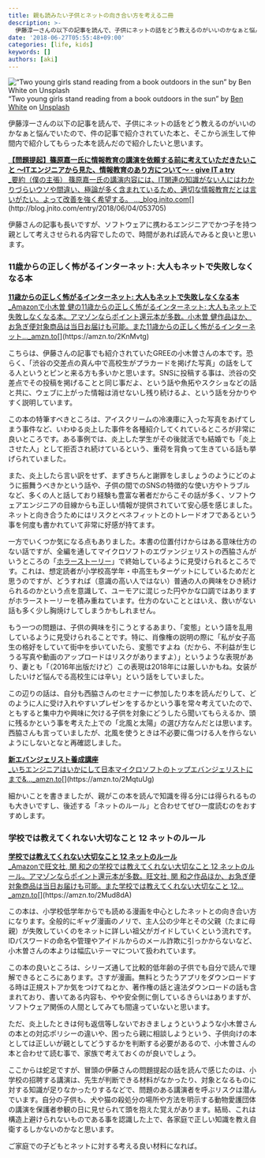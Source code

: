 ```yaml
---
title: 親も読みたい子供とネットの向き合い方を考える二冊
description: >-
  伊藤淳一さんの以下の記事を読んで、子供にネットの話をどう教えるのがいいのかなぁと悩んでいたので、件の記事で紹介されていた本と、そこから派生して仲間内で紹介してもらった本を読んだので紹介したいと思います。
date: '2018-06-27T05:55:48+09:00'
categories: [life, kids]
keywords: []
authors: [aki]
---
```


![“Two young girls stand reading from a book outdoors in the sun” by [Ben White](https://unsplash.com/@benwhitephotography?utm_source=medium&utm_medium=referral) on [Unsplash](https://unsplash.com?utm_source=medium&utm_medium=referral)](/img/0__ejTjhrTvclboS__B1.jpg)
“Two young girls stand reading from a book outdoors in the sun” by [Ben White](https://unsplash.com/@benwhitephotography?utm_source=medium&utm_medium=referral) on [Unsplash](https://unsplash.com?utm_source=medium&utm_medium=referral)

伊藤淳一さんの以下の記事を読んで、子供にネットの話をどう教えるのがいいのかなぁと悩んでいたので、件の記事で紹介されていた本と、そこから派生して仲間内で紹介してもらった本を読んだので紹介したいと思います。

[**【問題提起】篠原嘉一氏に情報教育の講演を依頼する前に考えていただきたいこと ～ITエンジニアから見た、情報教育のあり方について～ - give IT a try**  
_要約（僕の主張） 篠原嘉一氏の講演内容には、IT関連の知識がない人にはわかりづらいウソや間違い、極論が多く含まれているため、適切な情報教育だとは言いがたい。よって改善を強く希望する。 ..._blog.jnito.com](http://blog.jnito.com/entry/2018/06/04/053705 "http://blog.jnito.com/entry/2018/06/04/053705")[](http://blog.jnito.com/entry/2018/06/04/053705)

伊藤さんの記事も長いですが、ソフトウェアに携わるエンジニアでかつ子を持つ親として考えさせられる内容でしたので、時間があれば読んでみると良いと思います。

### 11歳からの正しく怖がるインターネット: 大人もネットで失敗しなくなる本

[**11歳からの正しく怖がるインターネット: 大人もネットで失敗しなくなる本**  
_Amazonで小木曽 健の11歳からの正しく怖がるインターネット: 大人もネットで失敗しなくなる本。アマゾンならポイント還元本が多数。小木曽 健作品ほか、お急ぎ便対象商品は当日お届けも可能。また11歳からの正しく怖がるインターネット…_amzn.to](https://amzn.to/2KnMvtg "https://amzn.to/2KnMvtg")[](https://amzn.to/2KnMvtg)

こちらは、伊藤さんの記事でも紹介されていたGREEの小木曽さんの本です。恐らく、「渋谷の交差点の真ん中で高校生がプラカードを掲げた写真」の話をしてる人というとピンと来る方も多いかと思います。SNSに投稿する事は、渋谷の交差点でその投稿を掲げることと同じ事だよ、という話や魚拓やスクショなどの話と共に、ウェブに上がった情報は消せないし残り続けるよ、という話を分かりやすく説明しています。

この本の特筆すべきところは、アイスクリームの冷凍庫に入った写真をあげてしまう事件など、いわゆる炎上した事件を各種紹介してくれているところが非常に良いところです。ある事例では、炎上した学生がその後就活でも結婚でも「炎上させた人」として拒否され続けているという、重荷を背負って生きている話も挙げられていました。

また、炎上したら言い訳をせず、まずきちんと謝罪をしましょうのようにどのように振舞うべきかという話や、子供の間でのSNSの特徴的な使い方やトラブルなど、多くの人と話しており経験も豊富な著者だからこその話が多く、ソフトウェアエンジニアの目線からも正しい情報が提供されていて安心感を感じました。ネットと向き合うためにはリスクとベネフィットとのトレードオフであるという事を何度も書かれていて非常に好感が持てます。

一方でいくつか気になる点もありました。本書の位置付けからはある意味仕方のない話ですが、全編を通してマイクロソフトのエヴァンジェリストの西脇さんがいうところの「[ホラーストーリー](http://diamond.jp/articles/-/75761)」で終始しているように見受けられるところです。これは、想定読者が小学校高学年・中高生もターゲットにしているためだと思うのですが、どうすれば（意識の高い人ではない）普通の人の興味をひき続けられるのかという点を意識して、ユーモアに混じった円やかな口調ではありますがホラーストーリーを積み重ねています。仕方のないこととはいえ、救いがない話も多く少し胸焼けしてしまうかもしれません。

もう一つの問題は、子供の興味を引こうとするあまり、「変態」という語を乱用しているように見受けられることです。特に、肖像権の説明の際に「私が女子高生の格好をしていて街中を歩いていたら、変態ですよね（だから、不利益が生じうる写真や動画のアップロードはリスクがありますよ）」というような表現があり、妻とも「（2016年出版だけど）この表現は2018年には厳しいかもね。女装がしたいけど悩んでる高校生には辛い」という話をしていました。

この辺りの話は、自分も西脇さんのセミナーに参加したり本を読んだりして、どのように人に受け入れやすいプレゼンをするかという事を常々考えていたので、ともすると集中力や興味に欠ける子供を対象にどうしたら聞いてもらえるか、頭に残るかという事を考えた上での「北風と太陽」の選び方なんだとは思います。西脇さんも言っていましたが、北風を使うときは不必要に傷つける人を作らないようにしないとなと再確認しました。

[**新エバンジェリスト養成講座**  
_いちエンジニアはいかにして日本マイクロソフトのトップエバンジェリストにまで&..._amzn.to](https://amzn.to/2MqtuUg "https://amzn.to/2MqtuUg")[](https://amzn.to/2MqtuUg)

細かいことを書きましたが、親がこの本を読んで知識を得る分には得られるものも大きいですし、後述する「ネットのルール」と合わせてぜひ一度読むのをおすすめします。

### 学校では教えてくれない大切なこと 12 ネットのルール

[**学校では教えてくれない大切なこと 12 ネットのルール**  
_Amazonで旺文社, 関 和之の学校では教えてくれない大切なこと 12 ネットのルール。アマゾンならポイント還元本が多数。旺文社, 関 和之作品ほか、お急ぎ便対象商品は当日お届けも可能。また学校では教えてくれない大切なこと 12…_amzn.to](https://amzn.to/2Mud8dA "https://amzn.to/2Mud8dA")[](https://amzn.to/2Mud8dA)

この本は、小学校低学年からでも読める漫画を中心としたネットとの向き合い方になります。全般的にギャグ漫画のノリで、主人公の少年とその父親（たまに母親）が失敗していくのをネットに詳しい祖父がガイドしていくという流れです。IDパスワードの命名や管理やアイドルからのメール詐欺に引っかからないなど、小木曽さんの本よりは幅広いテーマについて扱われています。

この本の良いところは、シリーズ通して比較的低年齢の子供でも自分で読んで理解できるところにあります。さすが漫画。無料とうたうアプリをダウンロードする時は正規ストアか気をつけてねとか、著作権の話と違法ダウンロードの話も含まれており、書いてある内容も、やや安全側に倒しているきらいはありますが、ソフトウェア関係の人間としてみても間違っていないと思います。

ただ、炎上したときは何も返信等しないでおきましょうというような小木曽さんの本との対応ポリシーの違いや、困ったら親に相談しようという、子供向けの本としては正しいが親としてどうするかを判断する必要があるので、小木曽さんの本と合わせて読む事で、家族で考えておくのが良いでしょう。

ここからは蛇足ですが、冒頭の伊藤さんの問題提起の話を読んで感じたのは、小学校の招聘する講演は、先生が判断できる材料がなかったり、対象となるものに対する知識が足りなかったりするなどで、問題のある講演者を呼ぶリスクは潜んでいます。自分の子供も、犬や猫の殺処分の場所や方法を明示する動物愛護団体の講演を保護者参観の日に見せられて頭を抱えた覚えがあります。結局、これは構造上避けられないものである事を認識した上で、各家庭で正しい知識を教え自衛するしかないのかなと思います。

ご家庭での子どもとネットに対する考える良い材料になれば。